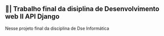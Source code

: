 ## 📑| Trabalho final da disiplina de Desenvolvimento web II API Django

  Nesse projeto final da disciplina de Dse Informática 

